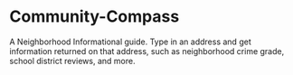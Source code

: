 # Community-Compass
A Neighborhood Informational guide. Type in an address and get information returned on that address, such as neighborhood crime grade, school district reviews, and more.
